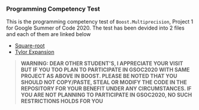 ### Programming Competency Test 

This is the programming competency test of `Boost.Multiprecision`, Project 1 for Google Summer of Code 2020. The test has been devided into 2 files and each of them are linked below

- [Square-root](https://github.com/coder3101/boost-test-gsoc2020/tree/master/Test1)
- [Tylor Expansion](https://github.com/coder3101/boost-test-gsoc2020/tree/master/Test2)

>**WARNING: DEAR OTHER STUDENT'S, I APPRECIATE YOUR VISIT BUT IF YOU TOO PLAN TO PARTICIPATE IN GSOC2020 WITH SAME PROJECT AS ABOVE IN BOOST. PLEASE BE NOTED THAT YOU SHOULD NOT COPY/PASTE, STEAL OR MODIFY THE CODE IN THE REPOSITORY FOR YOUR BENEFIT UNDER ANY CIRCUMSTANCES. IF YOU ARE NOT PLANNING TO PARTICIPATE IN GSOC2020, NO SUCH RESTRICTIONS HOLDS FOR YOU**
